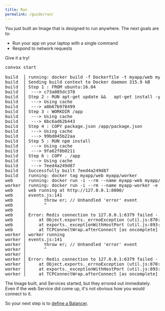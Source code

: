 ```yaml
---
title: Run
permalink: /guide/run/
---
```


You just built an Image that is designed to run anywhere. The next goals are to:

* Run your app on your laptop with a single command
* Respond to network requests

Give it a try!

<pre class="terminal">
<span class="command">convox start</span>

build  │ running: docker build -f Dockerfile -t myapp/web myapp
build  │ Sending build context to Docker daemon 315.9 kB
build  │ Step 1 : FROM ubuntu:16.04
build  │  ---> c73a085dc378
build  │ Step 2 : RUN apt-get update &&   apt-get install -y nodejs npm &&   update-alternatives --install /usr/bin/node node /usr/bin/nodejs 10
build  │  ---> Using cache
build  │  ---> a0b67b978499
build  │ Step 3 : WORKDIR /app
build  │  ---> Using cache
build  │  ---> 6bc6ad62b443
build  │ Step 4 : COPY package.json /app/package.json
build  │  ---> Using cache
build  │  ---> 99bd045b22aa
build  │ Step 5 : RUN npm install
build  │  ---> Using cache
build  │  ---> 9fa62f8b0211
build  │ Step 6 : COPY . /app
build  │  ---> Using cache
build  │  ---> 7eed4a249d87
build  │ Successfully built 7eed4a249d87
build  │ running: docker tag myapp/web myapp/worker
web    │ running: docker run -i --rm --name myapp-web myapp/web node web.js
worker │ running: docker run -i --rm --name myapp-worker -e GITHUB_API_TOKEN myapp/worker node worker.js
web    │ web running at http://127.0.0.1:8000/
web    │ events.js:141
web    │       throw er; // Unhandled 'error' event
web    │       ^
web    │ 
web    │ Error: Redis connection to 127.0.0.1:6379 failed - connect ECONNREFUSED 127.0.0.1:6379
web    │     at Object.exports._errnoException (util.js:870:11)
web    │     at exports._exceptionWithHostPort (util.js:893:20)
web    │     at TCPConnectWrap.afterConnect [as oncomplete] (net.js:1063:14)
worker │ worker running
worker │ events.js:141
worker │       throw er; // Unhandled 'error' event
worker │       ^
worker │ 
worker │ Error: Redis connection to 127.0.0.1:6379 failed - connect ECONNREFUSED 127.0.0.1:6379
worker │     at Object.exports._errnoException (util.js:870:11)
worker │     at exports._exceptionWithHostPort (util.js:893:20)
worker │     at TCPConnectWrap.afterConnect [as oncomplete] (net.js:1063:14)
</pre>

The Image built, and Services started, but they errored out immediately. Even if the web Service did come up, it's not obvious how you would connect to it.

So your next step is to [define a Balancer](/guide/balancer/).
